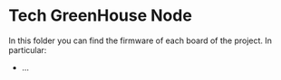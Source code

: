 # Tech GreenHouse Node

In this folder you can find the firmware of each board of the project. In particular:
* ...
